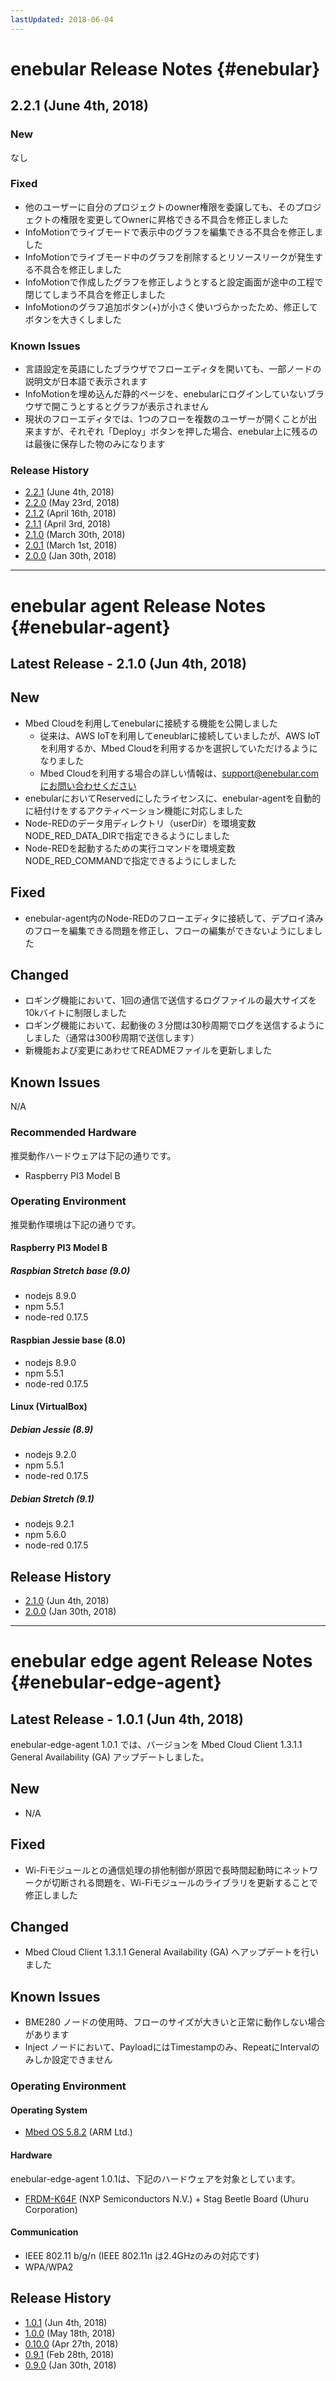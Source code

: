```yaml
---
lastUpdated: 2018-06-04
---
```


# enebular Release Notes {#enebular}

## 2.2.1 (June 4th, 2018)

### New

なし

### Fixed

- 他のユーザーに自分のプロジェクトのowner権限を委譲しても、そのプロジェクトの権限を変更してOwnerに昇格できる不具合を修正しました
- InfoMotionでライブモードで表示中のグラフを編集できる不具合を修正しました
- InfoMotionでライブモード中のグラフを削除するとリソースリークが発生する不具合を修正しました
- InfoMotionで作成したグラフを修正しようとすると設定画面が途中の工程で閉じてしまう不具合を修正しました
- InfoMotionのグラフ追加ボタン(+)が小さく使いづらかったため、修正してボタンを大きくしました

### Known Issues

* 言語設定を英語にしたブラウザでフローエディタを開いても、一部ノードの説明文が日本語で表示されます
* InfoMotionを埋め込んだ静的ページを、enebularにログインしていないブラウザで開こうとするとグラフが表示されません
* 現状のフローエディタでは、1つのフローを複数のユーザーが開くことが出来ますが、それぞれ「Deploy」ボタンを押した場合、enebular上に残るのは最後に保存した物のみになります

### Release History

- [2.2.1](./enebular/2.2.1.md) (June 4th, 2018)
- [2.2.0](./enebular/2.2.0.md) (May 23rd, 2018)
- [2.1.2](./enebular/2.1.2.md) (April 16th, 2018)
- [2.1.1](./enebular/2.1.1.md) (April 3rd, 2018)
- [2.1.0](./enebular/2.1.0.md) (March 30th, 2018)
- [2.0.1](./enebular/2.0.1.md) (March 1st, 2018)
- [2.0.0](./enebular/2.0.0.md) (Jan 30th, 2018)

---

# enebular agent Release Notes {#enebular-agent}

## Latest Release - 2.1.0 (Jun 4th, 2018)

## New

* Mbed Cloudを利用してenebularに接続する機能を公開しました
    * 従来は、AWS IoTを利用してeneublarに接続していましたが、AWS IoTを利用するか、Mbed Cloudを利用するかを選択していただけるようになりました
    * Mbed Cloudを利用する場合の詳しい情報は、support@enebular.comにお問い合わせください
* enebularにおいてReservedにしたライセンスに、enebular-agentを自動的に紐付けをするアクティベーション機能に対応しました
* Node-REDのデータ用ディレクトリ（userDir）を環境変数NODE_RED_DATA_DIRで指定できるようにしました
* Node-REDを起動するための実行コマンドを環境変数NODE_RED_COMMANDで指定できるようにしました

## Fixed

* enebular-agent内のNode-REDのフローエディタに接続して、デプロイ済みのフローを編集できる問題を修正し、フローの編集ができないようにしました

## Changed

* ロギング機能において、1回の通信で送信するログファイルの最大サイズを10kバイトに制限しました
* ロギング機能において、起動後の３分間は30秒周期でログを送信するようにしました（通常は300秒周期で送信します）
* 新機能および変更にあわせてREADMEファイルを更新しました

## Known Issues

 N/A

### Recommended Hardware
推奨動作ハードウェアは下記の通りです。
* Raspberry PI3 Model B

### Operating Environment
推奨動作環境は下記の通りです。

#### Raspberry PI3 Model B

##### Raspbian Stretch base (9.0)
* nodejs 8.9.0
* npm 5.5.1
* node-red 0.17.5

#### Raspbian Jessie base (8.0)
* nodejs 8.9.0
* npm 5.5.1
* node-red 0.17.5

#### Linux (VirtualBox)

##### Debian Jessie (8.9)
* nodejs 9.2.0
* npm 5.5.1
* node-red 0.17.5

##### Debian Stretch (9.1)
* nodejs 9.2.1
* npm 5.6.0
* node-red 0.17.5

## Release History

- [2.1.0](./enebular-agent/2.1.0.md) (Jun 4th, 2018)
- [2.0.0](./enebular-agent/2.0.0.md) (Jan 30th, 2018)

---

# enebular edge agent Release Notes {#enebular-edge-agent}

## Latest Release - 1.0.1 (Jun 4th, 2018)

enebular-edge-agent 1.0.1 では、バージョンを Mbed Cloud Client 1.3.1.1 General Availability (GA) アップデートしました。

## New
- N/A

## Fixed
- Wi-Fiモジュールとの通信処理の排他制御が原因で長時間起動時にネットワークが切断される問題を、Wi-Fiモジュールのライブラリを更新することで修正しました

## Changed
- Mbed Cloud Client 1.3.1.1 General Availability (GA) へアップデートを行いました

## Known Issues
- BME280 ノードの使用時、フローのサイズが大きいと正常に動作しない場合があります
- Inject ノードにおいて、PayloadにはTimestampのみ、RepeatにIntervalのみしか設定できません

### Operating Environment

#### Operating System

* [Mbed OS 5.8.2](https://github.com/ARMmbed/mbed-os/tree/mbed-os-5.8.2) (ARM Ltd.)

#### Hardware

enebular-edge-agent 1.0.1は、下記のハードウェアを対象としています。

* [FRDM-K64F](https://www.nxp.com/jp/products/software-and-tools/hardware-development-tools/freedom-development-boards/freedom-development-platform-for-kinetis-k64-k63-and-k24-mcus:FRDM-K64F) (NXP Semiconductors N.V.) + Stag Beetle Board (Uhuru Corporation)

#### Communication

* IEEE 802.11 b/g/n (IEEE 802.11n は2.4GHzのみの対応です)
* WPA/WPA2

## Release History

* [1.0.1](./enebular-edge-agent/1.0.1.md) (Jun 4th, 2018)
* [1.0.0](./enebular-edge-agent/1.0.0.md) (May 18th, 2018)
* [0.10.0](./enebular-edge-agent/0.10.0.md) (Apr 27th, 2018)
* [0.9.1](./enebular-edge-agent/0.9.1.md) (Feb 28th, 2018)
* [0.9.0](./enebular-edge-agent/0.9.0.md) (Jan 30th, 2018)
